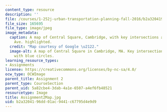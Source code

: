 ```yaml
---
content_type: resource
description: ''
file: /courses/1-252j-urban-transportation-planning-fall-2016/b2a3204196dd01ac9441c67795d4e9d9_Assignment2Map.jpg
file_size: 165695
file_type: image/jpeg
image_metadata:
  caption: A map of Central Square, Cambridge, with key intersections along Mass.
    Ave. highlighted.
  credit: "Map courtesy of Google \u2122."
  image-alt: A map of Central Square in Cambridge, MA. Key intersections are highlighted
    with blue circles.
learning_resource_types:
- Assignments
license: https://creativecommons.org/licenses/by-nc-sa/4.0/
ocw_type: OCWImage
parent_title: Assignment 2
parent_type: CourseSection
parent_uid: 5a82cbe4-3dab-4a1e-6507-a4ef6fb48521
resourcetype: Image
title: Assignment2Map.jpg
uid: b2a32041-96dd-01ac-9441-c67795d4e9d9
---
```

